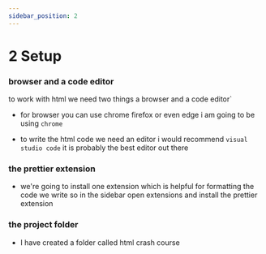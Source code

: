 ```yaml
---
sidebar_position: 2
---
```


# 2 Setup

### browser and a code editor

to work with html we need two things a browser and a code editor`

- for browser you can use chrome firefox or even edge i am going to be using `chrome`

- to write the html code we need an editor i would recommend `visual studio code` it is probably the best editor out there

### the prettier extension

- we're going to install one extension which is helpful for formatting the code we write so in the sidebar open extensions and install the prettier extension

### the project folder

- I have created a folder called html crash course
